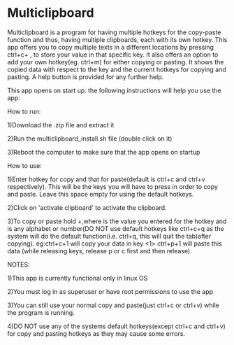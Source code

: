 # Multiclipboard
Multiclipboard is a program for having multiple hotkeys for the copy-paste function and thus, having multiple clipboards, each with its own hotkey. 
This app offers you to copy multiple texts in a different locations by pressing ctrl+c+<key> , to store your value in that specific key. It also offers an option to add your own hotkey(eg. ctrl+m) for either copying or pasting. It shows the copied data with respect to the key and the current hotkeys for copying and pasting.
A help button is provided for any further help.

  This app opens on start up. the following instructions will help you use the app:
  
  How to run:
  
  1)Download the .zip file and extract it
  
  2)Run the multiclipboard_install.sh file (double click on it)
  
  3)Reboot the computer to make sure that the app opens on startup
  
  How to use:
  
  1)Enter hotkey for copy and that for paste(default is ctrl+c and ctrl+v respectively).
  This will be the keys you will have to press in order to copy and paste.
  Leave this space empty for using the default hotkeys.
  
  2)Click on 'activate clipboard' to activate the clipboard.
  
  3)To copy or paste hold <command>+<key>,where <command> is the value you entered for the hotkey and <key> is any alphabet or number(DO NOT use default hotkeys like ctrl+c+q as the system will do the default function(i.e. ctrl+q, this will quit the tab)after copying).
  eg:ctrl+c+1 will copy your data in key <1>
     ctrl+p+1 will paste this data
     (while releasing keys, release p or c first and then release<key>).
  
  NOTES:
  
  1)This app is currently functional only in linux OS
  
  2)You must log in as superuser or have root permissions to use the app
  
  3)You can still use your normal copy and paste(just ctrl+c or ctrl+v) while
  the program is running.
  
  4)DO NOT use any of the systems default hotkeys(except ctrl+c and ctrl+v) for copy and pasting hotkeys as they may cause some errors.
  
